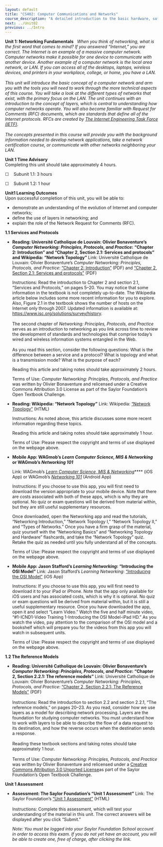 ```yaml
---
layout: default
title: "CS402: Computer Communications and Networks"
course_description: "A detailed introduction to the basic hardware, software, and architectural components of computer communications in local area networks. Focuses on understanding the basics of computer networks, switching, routing, protocols, and security."
next: ../Unit02
previous: ../Intro
---
```

**Unit 1: Networking Fundamentals** <span id="1"></span> 
*When you think of networking, what is the first word that comes to
mind? If you answered “Internet,” you are correct. The Internet is an
example of a massive computer network. Computer networks make it
possible for one device to communicate with another device. Another
example of a computer network is the local area network, or LAN. If you
can access all of the desktops, laptops, wireless devices, and printers
in your workplace, college, or home, you have a LAN.*  
    
 *This unit will introduce the basic concept of a computer network and
arm you with the tools you will need to work through the more technical
aspects of this course. You will take a look at the different types of
networks that exist, with the primary focus on the LAN. The unit
continues with an introduction to the concept of layers, which is
central to understanding how computer networks operate. You will also
become familiar with Request for Comments (RFC) documents, which are
standards that define all of the Internet protocols. RFCs are created
by* [*The Internet Engineering Task Force
(IETF)*](http://www.ietf.org/)*.*  
    
 *The concepts presented in this course will provide you with the
background information needed to develop network applications, take a
network certification course, or communicate with other networks
neighboring your LAN.*

**Unit 1 Time Advisory**  
Completing this unit should take approximately 4 hours.  
  
 ☐    Subunit 1.1: 3 hours  
  
 ☐    Subunit 1.2: 1 hour

**Unit1 Learning Outcomes**  
Upon successful completion of this unit, you will be able to:
-   demonstrate an understanding of the evolution of Internet and
    computer networks;
-   define the use of layers in networking; and
-   explain the role of the Network Request for Comments (RFC).

**1.1 Services and Protocols** <span id="1.1"></span> 
-   **Reading: Université Catholique de Louvain: Olivier Bonaventure’s
    *Computer Networking: Principles, Protocols, and Practice*: “Chapter
    2: Introduction” and “Chapter 2, Section 2.1: Services and
    protocols” and Wikipedia: “Network Topology”**
    Link: Université Catholique de Louvain: Olivier Bonaventure’s
    *Computer Networking: Principles, Protocols, and Practice*:
    [“Chapter 2:
    Introduction”](http://www.saylor.org/site/wp-content/uploads/2012/02/Computer-Networking-Principles-Bonaventure-1-30-31-OTC1.pdf) (PDF)
    and [“Chapter 2, Section 2.1: Services and
    protocols”](http://www.saylor.org/site/wp-content/uploads/2012/02/Computer-Networking-Principles-Bonaventure-1-30-31-OTC1.pdf) (PDF)  
      
     Instructions: Read the introduction to Chapter 2 and section 2.1,
    “Services and Protocols,” on pages 5–20. You may notice that some
    information in the textbook is not completely up-to-date. The
    Wikipedia article below includes some more recent information for
    you to explore. Also, Figure 2.1 in the textbook shows the number of
    hosts on the Internet only through 2007. Updated information is
    available at: <https://www.isc.org/solutions/survey/history>.  
        
     The second chapter of *Networking: Principles, Protocols, and
    Practice* serves as an introduction to networking as you link across
    time to review the development of standards and technologies that
    comprise today’s wired and wireless information systems entangled in
    the Web.  
        
     As you read this section, consider the following questions: What is
    the difference between a service and a protocol? What is topology
    and what is a transmission mode? What is the purpose of each?  
      
     Reading this article and taking notes should take approximately 2
    hours.   
      
     Terms of Use: *Computer Networking: Principles, Protocols, and
    Practice* was written by Olivier Bonaventure and relicensed under a
    Creative Commons Attribution 3.0 License as part of the Saylor
    Foundation’s Open Textbook Challenge.

-   **Reading: Wikipedia: “Network Topology”**
    Link: Wikipedia: [“Network
    Topology”](http://resources.saylor.org.s3.amazonaws.com/CS/CS402/CS402-1.1-NetworkTopology-BY-SA_files/CS402-1.1-NetworkTopology-BY-SA.html) (HTML)  
      
     Instructions: As noted above, this article discusses some more
    recent information regarding these topics.  
      
     Reading this article and taking notes should take approximately 1
    hour.  
      
     Terms of Use: Please respect the copyright and terms of use
    displayed on the webpage above.

-   **Mobile App: WAGmob’s *Learn Computer Science, MIS & Networking* or
    WAGmob’s *Networking 101***

    Link: WAGmob’s *[Learn Computer Science, MIS &
    Networking](https://itunes.apple.com/us/app/computer-science-mis-in-app/id403644734?mt=8)***** (iOS
    App) or WAGmob’s *[Networking
    101](https://play.google.com/store/apps/details?id=com.quizmine.androidnetworking&hl=en)*
    (Android App)

    Instructions: If you choose to use this app, you will first need to
    download the version appropriate to your mobile device. Note that
    there are costs associated with both of these apps, which is why
    they are optional. No quiz or exam questions will be derived from
    material within, but they are still useful supplementary resources.

    Once downloaded, open the Networking app and read the tutorials,
    “Networking Introduction,” “Network Topology I,” “Network Topology
    II,” and “Types of Networks.” Once you have a firm grasp of the
    material, quiz yourself with the “Networking Basics” and “Networking
    Topology and Hardware” flashcards, and take the “Network Topology”
    quiz. Retake the quiz as needed until you fully understand all of
    the concepts.

    Terms of Use: Please respect the copyright and terms of use
    displayed on the webpage above.

-   **Mobile App: Jason Stafford’s *Learning Networking*: “Introducing
    the OSI Model”**
    Link: Jason Stafford’s *Learning Networking*: [“Introducing the OSI
    Model”](http://itunes.apple.com/us/app/learning-networking/id571370723?mt=8)
    (iOS App)  
      
     Instructions: If you choose to use this app, you will first need to
    download it to your iPad or iPhone. Note that the app only available
    for iOS users and has associated costs, which is why it is optional.
    No quiz or exam questions will be derived from material within, but
    it is still a useful supplementary resource. Once you have
    downloaded the app, open it and select “Learn Video.” Watch the five
    and half minute video, “\#1-ICND1-Video Training 1-Introducing the
    OSI Model-iPad HD.” As you watch the video, pay attention to the
    comparison of the OSI model and a bookshelf which will prepare you
    for the videos from this app you will watch in subsequent units.  
      
     Terms of Use: Please respect the copyright and terms of use
    displayed on the webpage above.

**1.2 The Reference Models** <span id="1.2"></span> 
-   **Reading: Université Catholique de Louvain: Olivier Bonaventure’s
    *Computer Networking: Principles, Protocols, and Practice*: “Chapter
    2, Section 2.2.1: The reference models”**
    Link: Université Catholique de Louvain: Olivier Bonaventure’s
    *Computer Networking: Principles, Protocols, and Practice*:
    [“Chapter 2, Section 2.2.1: The Reference
    Models”](http://www.saylor.org/site/wp-content/uploads/2012/02/Computer-Networking-Principles-Bonaventure-1-30-31-OTC1.pdf) (PDF)  
        
     Instructions: Read the introduction to section 2.2 and section
    2.2.1, “The reference models,” on pages 20–23. As you read, consider
    how we use layers as a model for describing network processing.
    Layers are the foundation for studying computer networks. You must
    understand how to work with layers to be able to describe the flow
    of a data request to its destination, and how the reverse occurs
    when the destination sends a response.  
        
     Reading these textbook sections and taking notes should take
    approximately 1 hour.  
        
     Terms of Use: *Computer Networking: Principles, Protocols, and
    Practice* was written by Olivier Bonaventure and relicensed under a
    [Creative Commons Attribution 3.0 Unported
    License](http://creativecommons.org/licenses/by/3.0/)as part of the
    Saylor Foundation’s Open Textbook Challenge.

**Unit 1 Assessment** <span id="1.3"></span> 
-   **Assessment: The Saylor Foundation’s “Unit 1 Assessment”**
    Link: The Saylor Foundation’s [“Unit 1
    Assessment”](http://school.saylor.org/mod/quiz/view.php?id=1283) (HTML)  
        
     Instructions: Complete this assessment, which will test your
    understanding of the material in this unit. The correct answers will
    be displayed after you click “Submit.”  
      
     *Note: You must be logged into your Saylor Foundation School
    account in order to access this exam. If you do not yet have an
    account, you will be able to create one, free of charge, after
    clicking the link.*


